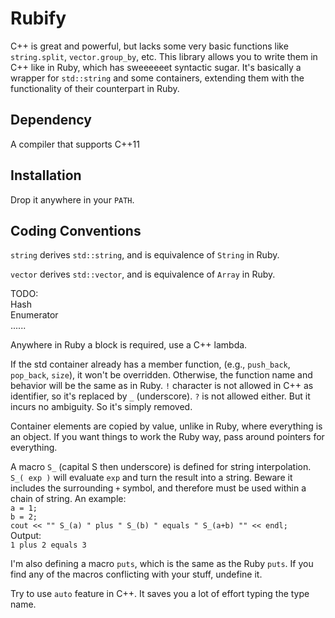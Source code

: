 # Rubify

C++ is great and powerful, but lacks some very basic 
functions like `string.split`, `vector.group_by`, etc.
This library allows you to write them
in C++ like in Ruby, which has sweeeeeet syntactic sugar.
It's basically a wrapper for `std::string` and some
containers, extending them with the functionality of
their counterpart in Ruby.

## Dependency
A compiler that supports C++11

## Installation
Drop it anywhere in your `PATH`.

## Coding Conventions
`string` derives `std::string`, and is equivalence of 
`String` in Ruby.

`vector` derives `std::vector`, and is equivalence of 
`Array` in Ruby.

TODO:  
Hash  
Enumerator  
......

Anywhere in Ruby a block is required, use a C++ lambda.

If the std container already has a member function, 
(e.g., `push_back`, `pop_back`, `size`),
it won't be overridden. Otherwise, the function name and 
behavior will be the same as in Ruby. `!` character is
not allowed in C++ as identifier, so it's replaced by
`_` (underscore). `?` is not allowed either. But it incurs
no ambiguity. So it's simply removed.

Container elements are copied by value, unlike in Ruby,
where everything is an object. If you want things to
work the Ruby way, pass around pointers for everything.

A macro `S_` (capital S then underscore) is defined for
string interpolation. `S_( exp )` will evaluate `exp`
and turn the result into a string. Beware it includes
the surrounding `+` symbol, and therefore must be
used within a chain of string.
An example:  
`a = 1;`  
`b = 2;`  
`cout << "" S_(a) " plus " S_(b) " equals " S_(a+b) "" << endl;`  
Output:  
`1 plus 2 equals 3`

I'm also defining a macro `puts`, which is the same as
the Ruby `puts`. If you find any of the macros conflicting
with your stuff, undefine it.

Try to use `auto` feature in C++. It saves you a lot of 
effort typing the type name.






